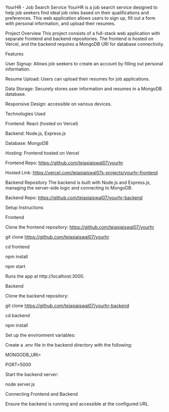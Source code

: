 YourHR - Job Search Service
YourHR is a job search service designed to help job seekers find ideal job roles based on their qualifications and preferences. This web application allows users to sign up, fill out a form with personal information, and upload their resumes.

Project Overview
This project consists of a full-stack web application with separate frontend and backend repositories. The frontend is hosted on Vercel, and the backend requires a MongoDB URI for database connectivity.

Features

User Signup: Allows job seekers to create an account by filling out personal information.

Resume Upload: Users can upload their resumes for job applications.

Data Storage: Securely stores user information and resumes in a MongoDB database.

Responsive Design: accessible on various devices.

Technologies Used

Frontend: React (hosted on Vercel)

Backend: Node.js, Express.js

Database: MongoDB

Hosting: Frontend hosted on Vercel


Frontend Repo: https://github.com/tejasjaiswal07/yourhr

Hosted Link: https://vercel.com/tejasjaiswal07s-projects/yourhr-frontend

Backend Repository
The backend is built with Node.js and Express.js, managing the server-side logic and connecting to MongoDB.

Backend Repo: https://github.com/tejasjaiswal07/yourhr-backend


Setup Instructions

Frontend

Clone the frontend repository: https://github.com/tejasjaiswal07/yourhr

git clone https://github.com/tejasjaiswal07/yourhr

cd frontend

npm install

npm start

Runs the app at http://localhost:3000.

Backend


Clone the backend repository:


git clone https://github.com/tejasjaiswal07/yourhr-backend

cd backend

npm install


Set up the environment variables:

Create a .env file in the backend directory with the following:

MONGODB_URI=<Your MongoDB Connection String>

PORT=5000

Start the backend server:

node server.js

Connecting Frontend and Backend

Ensure the backend is running and accessible at the configured URL.


